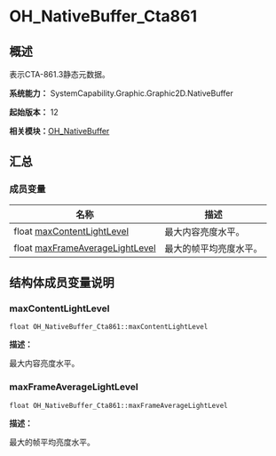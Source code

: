 # OH_NativeBuffer_Cta861


## 概述

表示CTA-861.3静态元数据。

**系统能力：** SystemCapability.Graphic.Graphic2D.NativeBuffer

**起始版本：** 12

**相关模块：**[OH_NativeBuffer](_o_h___native_buffer.md)


## 汇总


### 成员变量

| 名称 | 描述 | 
| -------- | -------- |
| float [maxContentLightLevel](#maxcontentlightlevel) | 最大内容亮度水平。 | 
| float [maxFrameAverageLightLevel](#maxframeaveragelightlevel) | 最大的帧平均亮度水平。 | 


## 结构体成员变量说明


### maxContentLightLevel

```
float OH_NativeBuffer_Cta861::maxContentLightLevel
```

**描述：**

最大内容亮度水平。


### maxFrameAverageLightLevel

```
float OH_NativeBuffer_Cta861::maxFrameAverageLightLevel
```

**描述：**

最大的帧平均亮度水平。
